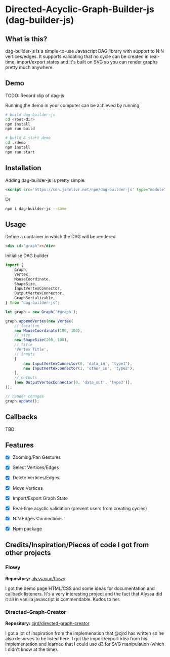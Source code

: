 Directed-Acyclic-Graph-Builder-js (dag-builder-js)
===

## What is this?
dag-builder-js is a simple-to-use Javascript DAG library with support to N:N vertices/edges. It supports validating that no cycle can be created in real-time, import/export states and it's built on SVG so you can render graphs pretty much anywhere.

## Demo
TODO: Record clip of dag-js

Running the demo in your computer can be achieved by running:

```bash
# build dag-builder-js
cd <root-dir>
npm install
npm run build

# build & start demo
cd ./demo
npm install
npm run start
```

## Installation

Adding dag-builder-js is pretty simple:

```html
<script src='https://cdn.jsdelivr.net/npm/dag-builder-js' type="module" charset="utf-8"></script>
```

Or 

```bash
npm i dag-builder-js --save
```

## Usage

Define a container in which the DAG will be rendered

```html
<div id="graph"></div>
```

Initialise DAG builder

```javascript
import {
    Graph,
    Vertex,
    MouseCoordinate,
    ShapeSize,
    InputVertexConnector,
    OutputVertexConnector,
    GraphSerializable,
} from "dag-builder-js";

let graph = new Graph('#graph');

graph.appendVertex(new Vertex(
    // location
    new MouseCoordinate(100, 100),
    // size
    new ShapeSize(200, 100),
    // title
    'Vertex Title',
    // inputs
    [
        new InputVertexConnector(0, 'data_in', "type1"),
        new InputVertexConnector(1, 'other_in', 'type2'),
    ],
    // outputs
    [new OutputVertexConnector(0, 'data_out', 'type3')],
));

// render changes
graph.update();

```

## Callbacks

TBD

## Features

 - [x] Zooming/Pan Gestures
 - [x] Select Vertices/Edges
 - [x] Delete Vertices/Edges
 - [x] Move Vertices
 - [x] Import/Export Graph State
 - [x] Real-time acyclic validation (prevent users from creating cycles)
 - [x] N:N Edges Connections
 - [x] Npm package
 

## Credits/Inspiration/Pieces of code I got from other projects

### Flowy

**Repository:** [alyssaxuu/flowy](https://github.com/alyssaxuu/flowy)

I got the demo page HTML/CSS and some ideas for documentation and callback listeners. It's a very interesting project and the fact that Alyssa did it all in vanilla javascript is commendable. Kudos to her.

### Directed-Graph-Creator

**Repository:** [cjrd/directed-graph-creator](https://github.com/cjrd/directed-graph-creator)

I got a lot of inspiration from the implemenation that @cjrd has written so he also deserves to be listed here. I got the import/export idea from his implementation and learned that I could use d3 for SVG manipulation (which I didn't know at the time).
